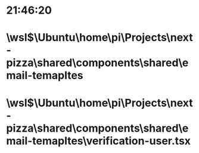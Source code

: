# 21:46:20
# \\wsl$\Ubuntu\home\pi\Projects\next-pizza\shared\components\shared\email-temapltes
# \\wsl$\Ubuntu\home\pi\Projects\next-pizza\shared\components\shared\email-temapltes\verification-user.tsx


